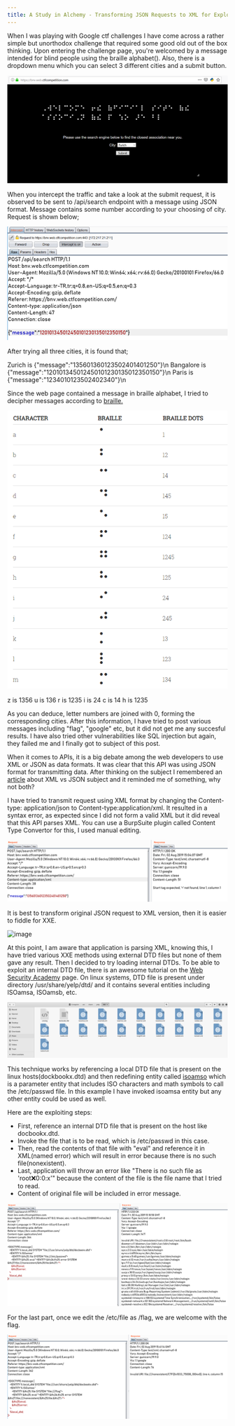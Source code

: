 ```yaml
---
title: A Study in Alchemy - Transforming JSON Requests to XML for Exploitation(Google CTF)
---
```


When I was playing with Google ctf challenges I have come across a rather simple but unorthodox challenge that required some good old out of the box thinking. Upon entering the challenge page, you're welcomed by a message intended for blind people using the braille alphabet(). Also, there is a dropdown menu which you can select 3 different cities and a submit button.

![image](/img/webpage.png)

When you intercept the traffic and take a look at the submit request, it is observed to be sent to /api/search endpoint with a message using JSON format. Message contains some number according to your choosing of city. Request is shown below;

![image](/img/request1.png)

After trying all three cities, it is found that;

Zurich is {"message":"135601360123502401401250"}\n
Bangalore is {"message":"120101345012450101230135012350150"}\n
Paris is {"message":"1234010123502402340"}\n

Since the web page contained a message in braille alphabet, I tried to decipher messages according to [braille.](https://www.pharmabraille.com/pharmaceutical-braille/the-braille-alphabet/)

![image](/img/braille-ss3.png)

z is 1356
u is 136
r is 1235
i is 24
c is 14
h is 1235

As you can deduce, letter numbers are joined with 0, forming the corresponding cities. After this information, I have tried to post various messages including "flag", "google" etc, but it did not get me any succesful results. I have also tried other vulnerabilities like SQL injection but again, they failed me and I finally got to subject of this post.

When it comes to APIs, it is a big debate among the web developers to use XML or JSON as data formats. It was clear that this API was using JSON format for transmitting data. After thinking on the subject I remembered an [article](https://api2cart.com/api-technology/json-vs-xml-api-data-interaction/) about XML vs JSON subject and it reminded me of something, why not both?

I have tried to transmit request using XML format by changing the Content-type: application/json to Content-type:application/xml. It resulted in a syntax error, as expected since I did not form a valid XML but it did reveal that this API parses XML. You can use a BurpSuite plugin called Content Type Convertor for this, I used manual editing.

![image](/img/xml-ss4.png)

It is best to transform original JSON request to XML version, then it is easier to fiddle for XXE.

![image](/imgjsonToxml-ss8.png)

At this point, I am aware that application is parsing XML, knowing this, I have tried various XXE methods using external DTD files but none of them gave any result. Then I decided to try loading internal DTDs. To be able to exploit an internal DTD file, there is an awesome tutorial on the [Web Security Academy](https://portswigger.net/web-security/xxe/blind/lab-xxe-trigger-error-message-by-repurposing-local-dtd) page. On linux systems, DTD file is present under directory /usr/share/yelp/dtd/ and it contains several entities including ISOamsa, ISOamsb, etc. 

![image](/img/entities-isoamsa-ss7.png)

This technique works by referencing a local DTD file that is present on the linux hosts(dockbookx.dtd) and then redefining entity called [isoamso](https://www.oreilly.com/openbook/docbook/book/iso-amso.html) which is a parameter entity that includes ISO characters and math symbols to call the /etc/passwd file. In this example I have invoked isoamsa entity but any other entity could be used as well.

Here are the exploiting steps:

- First, reference an internal DTD file that is present on the host like docbookx.dtd.
- Invoke the file that is to be read, which is /etc/passwd in this case. 
- Then, read the contents of that file with "eval" and reference it in XML(named error) which will result in error because there is no such file(nonexistent).
- Last, application will throw an error like "There is no such file as 'root:x:0:0:x'" because the content of the file is the file name that I tried to read.
- Content of original file will be included in error message.

![image](/img/xxe1-ss5.png)

For the last part, once we edit the /etc/file as /flag, we are welcome with the flag.

![image](/img/xxe2-ss6.png)
